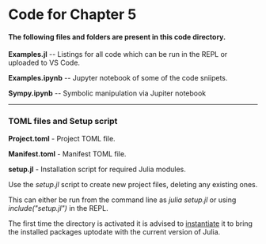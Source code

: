 # Code for Chapter 5

#### The following files and folders are present in this code directory.

**Examples.jl** -- Listings for all code which can be run in the REPL or uploaded to VS Code.
    
**Examples.ipynb** -- Jupyter notebook of some of the code sniipets.
    
**Sympy.ipynb** -- Symbolic manipulation via Jupiter notebook

---

### TOML files and Setup script

**Project.toml** - Project TOML file.

**Manifest.toml** - Manifest TOML file.

**setup.jl** - Installation script for required Julia modules.

Use the *setup.jl* script to create new project files, deleting any existing ones.

This can either be run from the command line as *julia setup.jl* or using *include("setup.jl")* in the REPL.

The first time the directory is activated it is advised to <u>instantiate</u> it to bring the installed packages uptodate with the current version of Julia.
